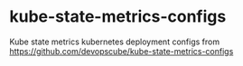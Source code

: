 # kube-state-metrics-configs
Kube state metrics kubernetes deployment configs
from https://github.com/devopscube/kube-state-metrics-configs
